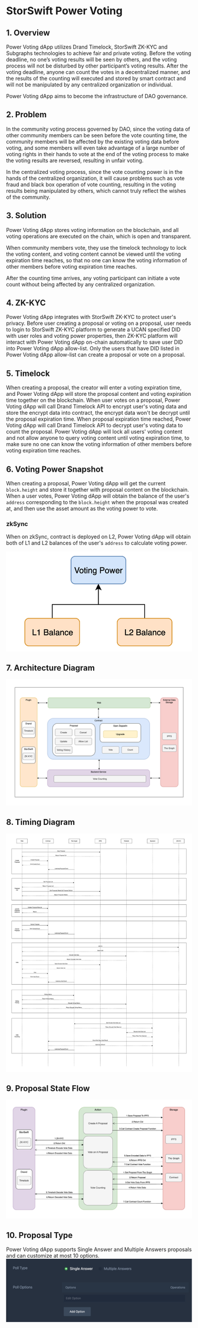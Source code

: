 # StorSwift Power Voting

## 1. Overview

Power Voting dApp utilizes Drand Timelock, StorSwift ZK-KYC and Subgraphs technologies to achieve fair and private voting. Before the voting deadline, no one’s voting results will be seen by others, and the voting process will not be disturbed by other participant’s voting results. After the voting deadline, anyone can count the votes in a decentralized manner, and the results of the counting will executed and stored by smart contract and will not be manipulated by any centralized organization or individual. 

Power Voting dApp aims to become the infrastructure of DAO governance.

## 2. Problem

In the community voting process governed by DAO, since the voting data of other community members can be seen before the vote counting time, the community members will be affected by the existing voting data before voting, and some members will even take advantage of a large number of voting rights in their hands to vote at the end of the voting process to make the voting results are reversed, resulting in unfair voting.

In the centralized voting process, since the vote counting power is in the hands of the centralized organization, it will cause problems such as vote fraud and black box operation of vote counting, resulting in the voting results being manipulated by others, which cannot truly reflect the wishes of the community.

## 3. Solution

Power Voting dApp stores voting information on the blockchain, and all voting operations are executed on the chain, which is open and transparent. 

When community members vote, they use the timelock technology to lock the voting content, and voting content cannot be viewed until the voting expiration time reaches, so that no one can know the voting information of other members before voting expiration time reaches. 

After the counting time arrives, any voting participant can initiate a vote count without being affected by any centralized organization.


## 4. ZK-KYC

Power Voting dApp integrates with StorSwift ZK-KYC to protect user's privacy. Before user creating a proposal or voting on a proposal, user needs to login to StorSwift ZK-KYC platform to generate a UCAN specified DID with user roles and voting power properties, then ZK-KYC platform will interact with Power Voting dApp on-chain automatically to save user DID into Power Voting dApp allow-list. Only the users that have DID listed in Power Voting dApp allow-list can create a proposal or vote on a proposal.

## 5. Timelock

When creating a proposal, the creator will enter a voting expiration time, and Power Voting dApp will store the proposal content and voting expiration time together on the blockchain. When user votes on a proposal, Power Voting dApp will call Drand Timelock API to encrypt user's voting data and store the encrypt data into contract, the encrypt data won't be decrypt until the proposal expiration time. When proposal expiration time reached, Power Voting dApp will call Drand Timelock API to decrypt user's voting data to count the proposal. Power Voting dApp will lock all users' voting content and not allow anyone to query voting content until voting expiration time, to make sure no one can know the voting information of other members before voting expiration time reaches.

## 6. Voting Power Snapshot

When creating a proposal, Power Voting dApp will get the current `block.height` and store it together with proposal content on the blockchain. When a user votes, Power Voting dApp will obtain the balance of the user's `address` corresponding to the `block.height` when the proposal was created at, and then use the asset amount as the voting power to vote.

### zkSync ###

When on zkSync, contract is deployed on L2, Power Voting dApp will obtain both of L1 and L2 balances of the user's `address` to calculate voting power.

![](./asset/zksync.jpg)


## 7. Architecture Diagram

![](./asset/architecture.jpg)

## 8. Timing Diagram

![](./asset/timing_graph.jpg)

## 9. Proposal State Flow

![](./asset/state_flow.jpg)

## 10. Proposal Type

Power Voting dApp supports Single Answer and Multiple Answers proposals and can customize at most 10 options.
![](./asset/proposal_type.png)